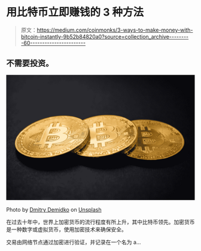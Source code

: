 # 用比特币立即赚钱的 3 种方法

> 原文：<https://medium.com/coinmonks/3-ways-to-make-money-with-bitcoin-instantly-9b52b84820a0?source=collection_archive---------60----------------------->

## 不需要投资。

![](img/131ac1641a1be78908c12c271aedc00e.png)

Photo by [Dmitry Demidko](https://unsplash.com/@wildbook?utm_source=medium&utm_medium=referral) on [Unsplash](https://unsplash.com?utm_source=medium&utm_medium=referral)

在过去十年中，世界上加密货币的流行程度有所上升，其中比特币领先。加密货币是一种数字或虚拟货币，使用加密技术来确保安全。

交易由网络节点通过加密进行验证，并记录在一个名为 a…